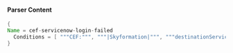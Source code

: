 #### Parser Content
```Java
{
Name = cef-servicenow-login-failed
  Conditions = [ """CEF:""", """|Skyformation|""", """destinationServiceName=ServiceNow""", """"name":"login.failed"""" ]
}
```